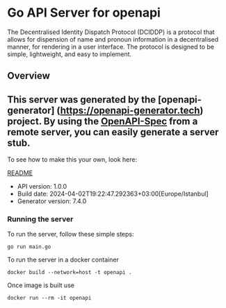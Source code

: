 # Go API Server for openapi

The Decentralised Identity Dispatch Protocol (DCIDDP) is a protocol that allows for dispension 
of name and pronoun information in a decentralised manner, for rendering in a user interface. 
The protocol is designed to be simple, lightweight, and easy to implement.


## Overview
This server was generated by the [openapi-generator]
(https://openapi-generator.tech) project.
By using the [OpenAPI-Spec](https://github.com/OAI/OpenAPI-Specification) from a remote server, you can easily generate a server stub.
-

To see how to make this your own, look here:

[README](https://openapi-generator.tech)

- API version: 1.0.0
- Build date: 2024-04-02T19:22:47.292363+03:00[Europe/Istanbul]
- Generator version: 7.4.0


### Running the server
To run the server, follow these simple steps:

```
go run main.go
```

To run the server in a docker container
```
docker build --network=host -t openapi .
```

Once image is built use
```
docker run --rm -it openapi
```
